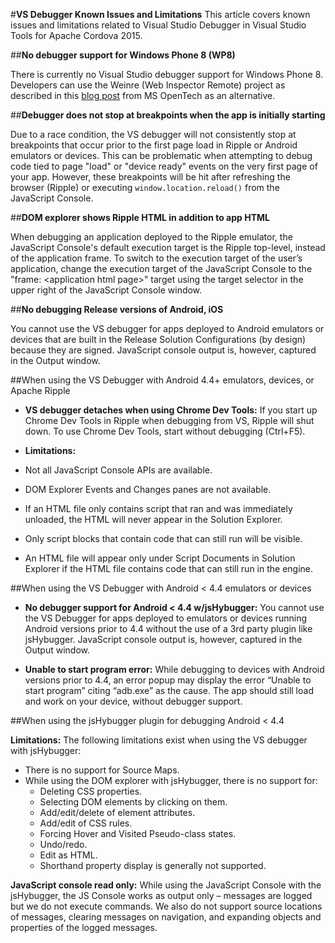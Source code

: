 <properties pageTitle="VS Debugger Known Issues and Limitations"
  description="This is an article on bower tutorial"
  services=""
  documentationCenter=""
  authors="kirupa" />
  <tags
     ms.service="na"
     ms.devlang="javascript"
     ms.topic="article"
     ms.tgt_pltfrm="mobile-multiple"
     ms.workload="na"
     ms.date="09/10/2015"
     ms.author="kirupac"/>

#**VS Debugger Known Issues and Limitations**
This article covers known issues and limitations related to Visual Studio Debugger in Visual Studio Tools for Apache Cordova 2015.

##**No debugger support for Windows Phone 8 (WP8)**

There is currently no Visual Studio debugger support for Windows Phone 8. Developers can use the Weinre (Web Inspector Remote) project as described in this [blog post](http://msopentech.com/blog/2013/05/31/now-on-ie-and-firefox-debug-your-mobile-html5-page-remotely-with-weinre-web-inspector-remote/) from MS OpenTech as an alternative.

##**Debugger does not stop at breakpoints when the app is initially starting**

Due to a race condition, the VS debugger will not consistently stop at breakpoints that occur prior to the first page load in Ripple or Android emulators or devices. This can be problematic when attempting to debug code tied to page "load" or "device ready" events on the very first page of your app. However, these breakpoints will be hit after refreshing the browser (Ripple) or executing `window.location.reload()` from the JavaScript Console.

##**DOM explorer shows Ripple HTML in addition to app HTML**

When debugging an application deployed to the Ripple emulator, the JavaScript Console's default execution target is the Ripple top-level, instead of the application frame. To switch to the execution target of the user’s application, change the execution target of the JavaScript Console to the "frame: &lt;application html page&gt;" target using the target selector in the upper right of the JavaScript Console window.

##**No debugging Release versions of Android, iOS**

You cannot use the VS debugger for apps deployed to Android emulators or devices that are built in the Release Solution Configurations (by design) because they are signed. JavaScript console output is, however, captured in the Output window.

##When using the VS Debugger with Android 4.4+ emulators, devices, or Apache Ripple

* **VS debugger detaches when using Chrome Dev Tools:** If you start up Chrome Dev Tools in Ripple when debugging from VS, Ripple will shut down. To use Chrome Dev Tools, start without debugging (Ctrl+F5).

* **Limitations:**
 * Not all JavaScript Console APIs are available.
 * DOM Explorer Events and Changes panes are not available.
 * If an HTML file only contains script that ran and was immediately unloaded, the HTML will never appear in the Solution Explorer.
 * Only script blocks that contain code that can still run will be visible.
 * An HTML file will appear only under Script Documents in Solution Explorer if the HTML file contains code that can still run in the engine.

##When using the VS Debugger with Android < 4.4 emulators or devices

* **No debugger support for Android < 4.4 w/jsHybugger:** You cannot use the VS Debugger for apps deployed to emulators or devices running Android versions prior to 4.4 without the use of a 3rd party plugin like jsHybugger. JavaScript console output is, however, captured in the Output window.

* **Unable to start program error:** While debugging to devices with Android versions prior to 4.4, an error popup may display the error “Unable to start program” citing “adb.exe” as the cause. The app should still load and work on your device, without debugger support.

##When using the jsHybugger plugin for debugging Android < 4.4

**Limitations:** The following limitations exist when using the VS debugger with jsHybugger:
  
  * There is no support for Source Maps.
  * While using the DOM explorer with jsHybugger, there is no support for:
    * Deleting CSS properties.
    * Selecting DOM elements by clicking on them.
    * Add/edit/delete of element attributes.
    * Add/edit of CSS rules.
    * Forcing Hover and Visited Pseudo-class states.
    * Undo/redo.
    * Edit as HTML.
    * Shorthand property display is generally not supported.

**JavaScript console read only:** While using the JavaScript Console with the jsHybugger, the JS Console works as output only – messages are logged but we do not execute commands.  We also do not support source locations of messages, clearing messages on navigation, and expanding objects and properties of the logged messages.
